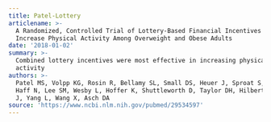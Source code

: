 ```yaml
---
title: Patel-Lottery
articlename: >-
  A Randomized, Controlled Trial of Lottery-Based Financial Incentives to
  Increase Physical Activity Among Overweight and Obese Adults
date: '2018-01-02'
summary: >-
  Combined lottery incentives were most effective in increasing physical
  activity
authors: >-
  Patel MS, Volpp KG, Rosin R, Bellamy SL, Small DS, Heuer J, Sproat S, Hyson C,
  Haff N, Lee SM, Wesby L, Hoffer K, Shuttleworth D, Taylor DH, Hilbert V, Zhu
  J, Yang L, Wang X, Asch DA
source: 'https://www.ncbi.nlm.nih.gov/pubmed/29534597'
---
```


